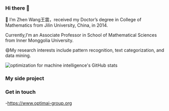 ### Hi there 👋
🌱 I’m Zhen Wang王震，received my Doctor’s degree in College of Mathematics from Jilin University, China, in 2014.  

Currently,I’m an Associate Professor in School of Mathematical Sciences from Inner Monggolia University. 
   
😄My research interests include pattern recognition, text categorization, and data mining.

![optimization for machine intelligence's GitHub stats](https://github-readme-stats.vercel.app/api?username=tingtingv&show_icons=true&theme=tokyonight)

### My side project


### Get in touch
-https://www.optimai-group.org

